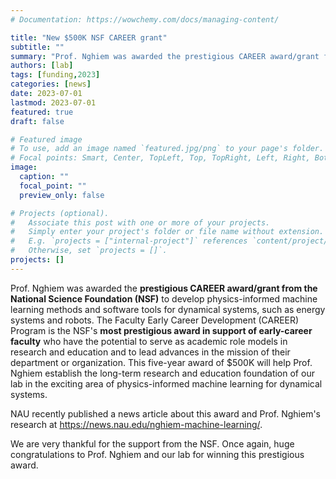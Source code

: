 ```yaml
---
# Documentation: https://wowchemy.com/docs/managing-content/

title: "New $500K NSF CAREER grant"
subtitle: ""
summary: "Prof. Nghiem was awarded the prestigious CAREER award/grant from the National Science Foundation."
authors: [lab]
tags: [funding,2023]
categories: [news]
date: 2023-07-01
lastmod: 2023-07-01
featured: true
draft: false

# Featured image
# To use, add an image named `featured.jpg/png` to your page's folder.
# Focal points: Smart, Center, TopLeft, Top, TopRight, Left, Right, BottomLeft, Bottom, BottomRight.
image:
  caption: ""
  focal_point: ""
  preview_only: false

# Projects (optional).
#   Associate this post with one or more of your projects.
#   Simply enter your project's folder or file name without extension.
#   E.g. `projects = ["internal-project"]` references `content/project/deep-learning/index.md`.
#   Otherwise, set `projects = []`.
projects: []
---
```


Prof. Nghiem was awarded the **prestigious CAREER award/grant from the National Science Foundation (NSF)** to develop physics-informed machine learning methods and software tools for dynamical systems, such as energy systems and robots.  The Faculty Early Career Development (CAREER) Program is the NSF's **most prestigious award in support of early-career faculty** who have the potential to serve as academic role models in research and education and to lead advances in the mission of their department or organization.  This five-year award of $500K will help Prof. Nghiem establish the long-term research and education foundation of our lab in the exciting area of physics-informed machine learning for dynamical systems.

NAU recently published a news article about this award and Prof. Nghiem's research at https://news.nau.edu/nghiem-machine-learning/.

We are very thankful for the support from the NSF.  Once again, huge congratulations to Prof. Nghiem and our lab for winning this prestigious award.
